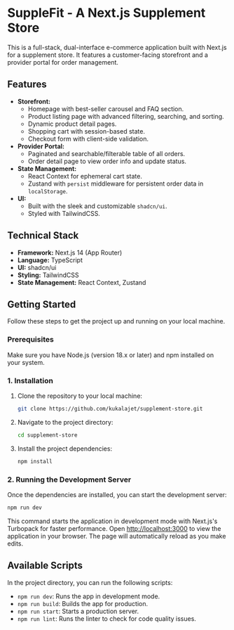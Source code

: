 # SuppleFit - A Next.js Supplement Store

This is a full-stack, dual-interface e-commerce application built with Next.js for a supplement store. It features a customer-facing storefront and a provider portal for order management.

## Features

-   **Storefront:**
    -   Homepage with best-seller carousel and FAQ section.
    -   Product listing page with advanced filtering, searching, and sorting.
    -   Dynamic product detail pages.
    -   Shopping cart with session-based state.
    -   Checkout form with client-side validation.
-   **Provider Portal:**
    -   Paginated and searchable/filterable table of all orders.
    -   Order detail page to view order info and update status.
-   **State Management:**
    -   React Context for ephemeral cart state.
    -   Zustand with `persist` middleware for persistent order data in `localStorage`.
-   **UI:**
    -   Built with the sleek and customizable `shadcn/ui`.
    -   Styled with TailwindCSS.

## Technical Stack

-   **Framework:** Next.js 14 (App Router)
-   **Language:** TypeScript
-   **UI:** shadcn/ui
-   **Styling:** TailwindCSS
-   **State Management:** React Context, Zustand

## Getting Started

Follow these steps to get the project up and running on your local machine.

### Prerequisites

Make sure you have Node.js (version 18.x or later) and npm installed on your system.

### 1. Installation

1.  Clone the repository to your local machine:
    ```bash
    git clone https://github.com/kukalajet/supplement-store.git
    ```

2.  Navigate to the project directory:
    ```bash
    cd supplement-store
    ```

3.  Install the project dependencies:
    ```bash
    npm install
    ```

### 2. Running the Development Server

Once the dependencies are installed, you can start the development server:

```bash
npm run dev
```

This command starts the application in development mode with Next.js's Turbopack for faster performance. Open [http://localhost:3000](http://localhost:3000) to view the application in your browser. The page will automatically reload as you make edits.

## Available Scripts

In the project directory, you can run the following scripts:

-   `npm run dev`: Runs the app in development mode.
-   `npm run build`: Builds the app for production.
-   `npm run start`: Starts a production server.
-   `npm run lint`: Runs the linter to check for code quality issues.